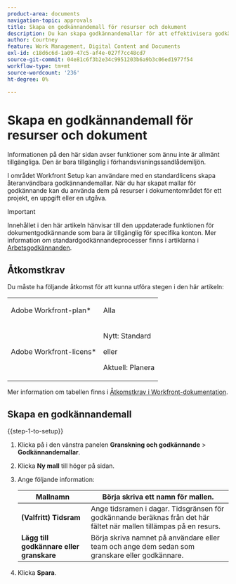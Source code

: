```yaml
---
product-area: documents
navigation-topic: approvals
title: Skapa en godkännandemall för resurser och dokument
description: Du kan skapa godkännandemallar för att effektivisera godkännandeprocessen.
author: Courtney
feature: Work Management, Digital Content and Documents
exl-id: c18d6c6d-1a09-47c5-af4e-027f7cc48cd7
source-git-commit: 04e81c6f3b2e34c9951203b6a9b3c06ed1977f54
workflow-type: tm+mt
source-wordcount: '236'
ht-degree: 0%

---
```


# Skapa en godkännandemall för resurser och dokument

<span class="preview">Informationen på den här sidan avser funktioner som ännu inte är allmänt tillgängliga. Den är bara tillgänglig i förhandsvisningssandlådemiljön.</span>

I området Workfront Setup kan användare med en standardlicens skapa återanvändbara godkännandemallar. När du har skapat mallar för godkännande kan du använda dem på resurser i dokumentområdet för ett projekt, en uppgift eller en utgåva.

>[!IMPORTANT]
>
>Innehållet i den här artikeln hänvisar till den uppdaterade funktionen för dokumentgodkännande som bara är tillgänglig för specifika konton. Mer information om standardgodkännandeprocesser finns i artiklarna i [Arbetsgodkännanden](/help/quicksilver/review-and-approve-work/manage-approvals/manage-approvals.md).

## Åtkomstkrav

Du måste ha följande åtkomst för att kunna utföra stegen i den här artikeln:

<table style="table-layout:auto"> 
 <col> 
 <col> 
 <tbody> 
  <tr> 
   <td role="rowheader">Adobe Workfront-plan*</td> 
   <td> <p>Alla</p> </td> 
  </tr> 
  <tr> 
   <td role="rowheader">Adobe Workfront-licens*</td> 
   <td> <p>Nytt: Standard</p> 
   <p>eller</p>
   <p>Aktuell: Planera</p>
   </td> 
  </tr> 
 </tbody> 
</table>

Mer information om tabellen finns i [Åtkomstkrav i Workfront-dokumentation](/help/quicksilver/administration-and-setup/add-users/access-levels-and-object-permissions/access-level-requirements-in-documentation.md).

## Skapa en godkännandemall

{{step-1-to-setup}}

1. Klicka på i den vänstra panelen **Granskning och godkännande** > **Godkännandemallar**.
1. Klicka **Ny mall** till höger på sidan.
1. Ange följande information:

   | Mallnamn | Börja skriva ett namn för mallen. |
   |----------------------------|---|
   | **(Valfritt) Tidsram** | Ange tidsramen i dagar. Tidsgränsen för godkännande beräknas från det här fältet när mallen tillämpas på en resurs. |
   | **Lägg till godkännare eller granskare** | Börja skriva namnet på användare eller team och ange dem sedan som granskare eller godkännare. |
1. Klicka **Spara**.






<!-- Once a template is created, it can be applied to assets sent from Frame.io to begin the formal review and approval process in Workfront.
![](assets/assign-template.png)-->
